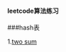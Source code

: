 #### leetcode算法练习

###hash表

1.<a href='https://hexo.io/zh-cn/docs/front-matter.html#分类和标签'>two sum</a> 
 
